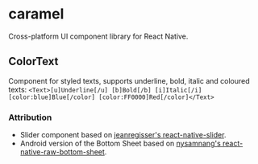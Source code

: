 # caramel
Cross-platform UI component library for React Native.

## ColorText
Component for styled texts, supports underline, bold, italic and coloured texts:
`<Text>[u]Underline[/u] [b]Bold[/b] [i]Italic[/i] [color:blue]Blue[/color] [color:FF0000]Red[/color]</Text>`

### Attribution
* Slider component based on [jeanregisser's react-native-slider](https://github.com/jeanregisser/react-native-slider).
* Android version of the Bottom Sheet based on [nysamnang's react-native-raw-bottom-sheet](https://github.com/nysamnang/react-native-raw-bottom-sheet).
